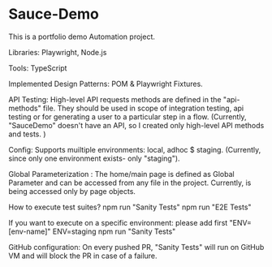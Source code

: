 # Sauce-Demo
 
This is a portfolio demo Automation project.

Libraries: Playwright, Node.js

Tools: TypeScript

Implemented Design Patterns: POM & Playwright Fixtures. 

API Testing: High-level API requests methods are defined in the "api-methods" file. They should be used in scope of integration testing, api testing or for generating a user to a particular step in a flow.
(Currently, "SauceDemo" doesn't have an API, so I created only high-level API methods and tests. )

Config: Supports muiltiple environments: local, adhoc $ staging. 
(Currently, since only one environment exists- only "staging").

Global Parameterization : The home/main page is defined as Global Parameter and can be accessed from any file in the project. Currently, is being accessed only by page objects. 

How to execute test suites?
npm run "Sanity Tests"
npm run "E2E Tests"

If you want to execute on a specific environment: please add first "ENV=[env-name]"
ENV=staging npm run "Sanity Tests" 

GitHub configuration: On every pushed PR, "Sanity Tests" will run on GitHub VM and will block the PR in case of a failure.

